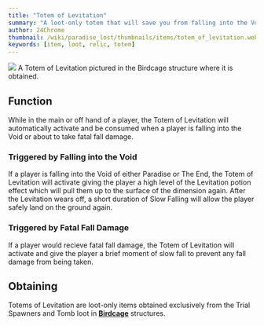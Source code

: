 ```yaml
---
title: "Totem of Levitation"
summary: "A loot-only totem that will save you from falling into the Void or from a fatal fall"
author: 24Chrome
thumbnail: /wiki/paradise_lost/thumbnails/items/totem_of_levitation.webp
keywords: [item, loot, relic, totem]
---
```


<img src="/wiki/paradise_lost/items/totem_of_levitation.webp">
A Totem of Levitation pictured in the Birdcage structure where it is obtained.

## Function
While in the main or off hand of a player, the Totem of Levitation will automatically activate and be consumed when a player is falling into the Void or about to take fatal fall damage.

### Triggered by Falling into the Void
If a player is falling into the Void of either Paradise or The End, the Totem of Levitation will activate giving the player a high level of the Levitation potion effect which will pull them up to the surface of the dimension again. After the Levitation wears off, a short duration of Slow Falling will allow the player safely land on the ground again.

### Triggered by Fatal Fall Damage
If a player would recieve fatal fall damage, the Totem of Levitation will activate and give the player a brief moment of slow fall to prevent any fall damage from being taken. 

## Obtaining
Totems of Levitation are loot-only items obtained exclusively from the Trial Spawners and Tomb loot in **[Birdcage](/wiki/paradise-lost/structures/birdcage/)** structures.
